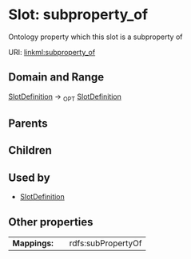 
# Slot: subproperty_of


Ontology property which this slot is a subproperty of

URI: [linkml:subproperty_of](https://w3id.org/linkml/subproperty_of)


## Domain and Range

[SlotDefinition](SlotDefinition.md) &#8594;  <sub>OPT</sub> [SlotDefinition](SlotDefinition.md)

## Parents


## Children


## Used by

 * [SlotDefinition](SlotDefinition.md)

## Other properties

|  |  |  |
| --- | --- | --- |
| **Mappings:** | | rdfs:subPropertyOf |


